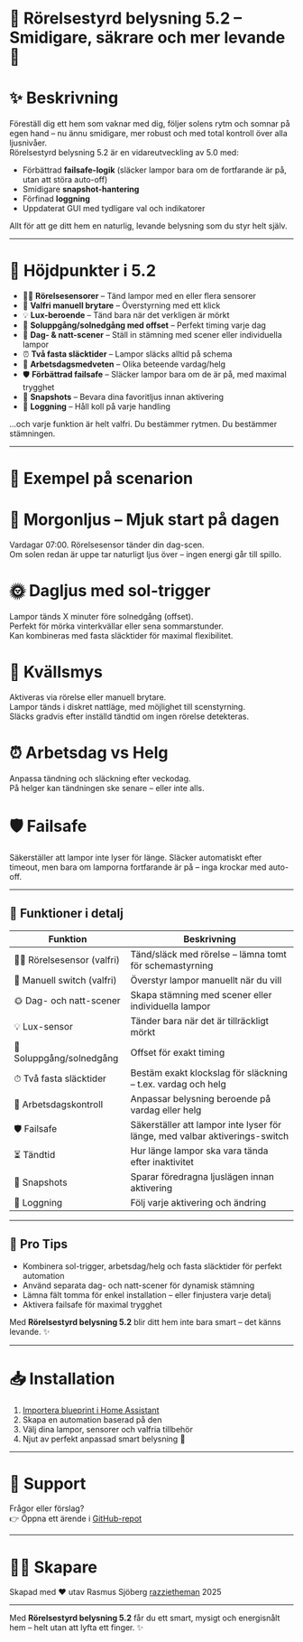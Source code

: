 # 🌟 Rörelsestyrd belysning 5.2 – Smidigare, säkrare och mer levande 🌟

# ✨ Beskrivning

Föreställ dig ett hem som vaknar med dig, följer solens rytm och somnar på egen hand – nu ännu smidigare, mer robust och med total kontroll över alla ljusnivåer.  
Rörelsestyrd belysning 5.2 är en vidareutveckling av 5.0 med:

- Förbättrad **failsafe-logik** (släcker lampor bara om de fortfarande är på, utan att störa auto-off)  
- Smidigare **snapshot-hantering**  
- Förfinad **loggning**  
- Uppdaterat GUI med tydligare val och indikatorer  

Allt för att ge ditt hem en naturlig, levande belysning som du styr helt själv.

---
# 🚀 Höjdpunkter i 5.2

- 🚶‍♂️ **Rörelsesensorer** – Tänd lampor med en eller flera sensorer  
- 🔘 **Valfri manuell brytare** – Överstyrning med ett klick  
- 💡 **Lux-beroende** – Tänd bara när det verkligen är mörkt  
- 🌅 **Soluppgång/solnedgång med offset** – Perfekt timing varje dag  
- 🎨 **Dag- & natt-scener** – Ställ in stämning med scener eller individuella lampor  
- ⏰ **Två fasta släcktider** – Lampor släcks alltid på schema  
- 📅 **Arbetsdagsmedveten** – Olika beteende vardag/helg  
- 🛡️ **Förbättrad failsafe** – Släcker lampor bara om de är på, med maximal trygghet  
- 📸 **Snapshots** – Bevara dina favoritljus innan aktivering  
- 📝 **Loggning** – Håll koll på varje handling 

…och varje funktion är helt valfri. Du bestämmer rytmen. Du bestämmer stämningen.

---

# 🌅 Exempel på scenarion

# 🌄 Morgonljus – Mjuk start på dagen

Vardagar 07:00. Rörelsesensor tänder din dag-scen.  
Om solen redan är uppe tar naturligt ljus över – ingen energi går till spillo.

# 🌞 Dagljus med sol-trigger

Lampor tänds X minuter före solnedgång (offset).  
Perfekt för mörka vinterkvällar eller sena sommarstunder.  
Kan kombineras med fasta släcktider för maximal flexibilitet.

# 🌙 Kvällsmys

Aktiveras via rörelse eller manuell brytare.  
Lampor tänds i diskret nattläge, med möjlighet till scenstyrning.  
Släcks gradvis efter inställd tändtid om ingen rörelse detekteras.

# ⏰ Arbetsdag vs Helg

Anpassa tändning och släckning efter veckodag.  
På helger kan tändningen ske senare – eller inte alls.

# 🛡️ Failsafe

Säkerställer att lampor inte lyser för länge.
Släcker automatiskt efter timeout, men bara om lamporna fortfarande är på – inga krockar med auto-off.

---

## 🔧 Funktioner i detalj

| Funktion | Beskrivning |
|----------|-------------|
| 🚶‍♂️ Rörelsesensor (valfri) | Tänd/släck med rörelse – lämna tomt för schemastyrning |
| 🔘 Manuell switch (valfri) | Överstyr lampor manuellt när du vill |
| 🌞 Dag- och natt-scener | Skapa stämning med scener eller individuella lampor |
| 💡 Lux-sensor | Tänder bara när det är tillräckligt mörkt |
| 🌅 Soluppgång/solnedgång | Offset för exakt timing |
| ⏱ Två fasta släcktider | Bestäm exakt klockslag för släckning – t.ex. vardag och helg |
| 📅 Arbetsdagskontroll | Anpassar belysning beroende på vardag eller helg |
| 🛡️ Failsafe | Säkerställer att lampor inte lyser för länge, med valbar aktiverings-switch |
| ⏳ Tändtid | Hur länge lampor ska vara tända efter inaktivitet |
| 📸 Snapshots | Sparar föredragna ljuslägen innan aktivering |
| 📝 Loggning | Följ varje aktivering och ändring |

---

## 🌈 Pro Tips
- Kombinera sol-trigger, arbetsdag/helg och fasta släcktider för perfekt automation  
- Använd separata dag- och natt-scener för dynamisk stämning  
- Lämna fält tomma för enkel installation – eller finjustera varje detalj  
- Aktivera failsafe för maximal trygghet  

Med **Rörelsestyrd belysning 5.2** blir ditt hem inte bara smart – det känns levande. ✨

---

# 📥 Installation

1. [Importera blueprint i Home Assistant](https://my.home-assistant.io/redirect/blueprint_import/?blueprint_url=https://github.com/razzietheman/Avancerad-blueprint-for-belysning/blob/main/Tand_slack_blueprint.yaml)  
2. Skapa en automation baserad på den  
3. Välj dina lampor, sensorer och valfria tillbehör  
4. Njut av perfekt anpassad smart belysning 🎉

---

# 🤝 Support

Frågor eller förslag?  
👉 Öppna ett ärende i [GitHub-repot](https://github.com/razzietheman/Avancerad-blueprint-for-belysning)

---

# 👨‍💻 Skapare

Skapad med ❤️ utav Rasmus Sjöberg [razzietheman](https://github.com/razzietheman/)
2025

---

Med **Rörelsestyrd belysning 5.2** får du ett smart, mysigt och energisnålt hem – helt utan att lyfta ett finger. ✨
